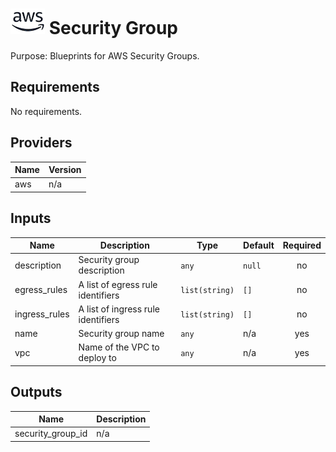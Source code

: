 # ![AWS](aws-logo.png) Security Group

Purpose: Blueprints for AWS Security Groups.

## Requirements

No requirements.

## Providers

| Name | Version |
|------|---------|
| aws | n/a |

## Inputs

| Name | Description | Type | Default | Required |
|------|-------------|------|---------|:--------:|
| description | Security group description | `any` | `null` | no |
| egress\_rules | A list of egress rule identifiers | `list(string)` | `[]` | no |
| ingress\_rules | A list of ingress rule identifiers | `list(string)` | `[]` | no |
| name | Security group name | `any` | n/a | yes |
| vpc | Name of the VPC to deploy to | `any` | n/a | yes |

## Outputs

| Name | Description |
|------|-------------|
| security\_group\_id | n/a |

